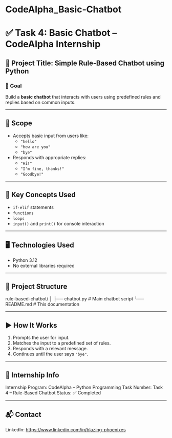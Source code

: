 # CodeAlpha_Basic-Chatbot
# ✅ Task 4: Basic Chatbot – CodeAlpha Internship

## 🤖 Project Title: **Simple Rule-Based Chatbot using Python**

### 🎯 Goal
Build a **basic chatbot** that interacts with users using predefined rules and replies based on common inputs.

---

## 📌 Scope
- Accepts basic input from users like:
  - `"hello"`
  - `"how are you"`
  - `"bye"`
- Responds with appropriate replies:
  - `"Hi!"`
  - `"I'm fine, thanks!"`
  - `"Goodbye!"`

---

## 🧠 Key Concepts Used
- `if-elif` statements
- `functions`
- `loops`
- `input()` and `print()` for console interaction

---

## 🖥️ Technologies Used
- Python 3.12
- No external libraries required

---

## 📂 Project Structure

rule-based-chatbot/ │ ├── chatbot.py       # Main chatbot script └── README.md        # This documentation

---

## ▶️ How It Works

1. Prompts the user for input.
2. Matches the input to a predefined set of rules.
3. Responds with a relevant message.
4. Continues until the user says `"bye"`.

---

## 🙌 Internship Info

Internship Program: CodeAlpha – Python Programming
Task Number: Task 4 – Rule-Based Chatbot
Status: ✅ Completed


---

## 📬 Contact
LinkedIn: https://www.linkedin.com/in/blazing-phoenixes
